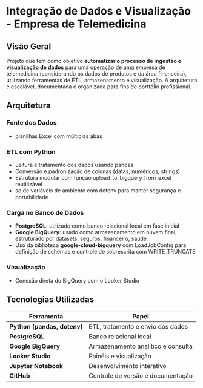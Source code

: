 # Integração de Dados e Visualização - Empresa de Telemedicina

## Visão Geral
Projeto que tem como objetivo **automatizar o processo de ingestão e visualização de dados** para uma operação de uma empresa de telemedicina (considerando os dados de produtos e da área financeira), utilizando ferramentas de ETL, armazenamento e visualização. A arquitetura é escalável, documentada e organizada para fins de portfólio profissional.

## Arquitetura 

### Fonte dos Dados
- planilhas Excel com múltiplas abas

### ETL com Python
- Leitura e tratamento dos dados usando pandas
- Conversão e padronização de colunas (datas, numéricos, strings)
- Estrutura modular com função upload_to_bigquery_from_excel reutilizável
- so de variáveis de ambiente com dotenv para manter segurança e portabilidade

### Carga no Banco de Dados
- **PostgreSQL:** utilizado como banco relacional local em fase inicial
- **Google BigQuery:** usado como armazenamento em nuvem final, estruturado por datasets: seguros, financeiro, saude
- Uso da biblioteca **google-cloud-bigquery** com LoadJobConfig para definição de schemas e controle de sobrescrita com WRITE_TRUNCATE

### Visualização
- Conexão direta do BigQuery com o Looker Studio

## Tecnologias Utilizadas
| Ferramenta                  | Papel                              |
| --------------------------- | ---------------------------------- |
| **Python (pandas, dotenv)** | ETL, tratamento e envio dos dados  |
| **PostgreSQL**              | Banco relacional local             |
| **Google BigQuery**         | Armazenamento analítico e consulta |
| **Looker Studio**           | Painéis e visualização             |
| **Jupyter Notebook**        | Desenvolvimento interativo         |
| **GitHub**                  | Controle de versão e documentação  |


